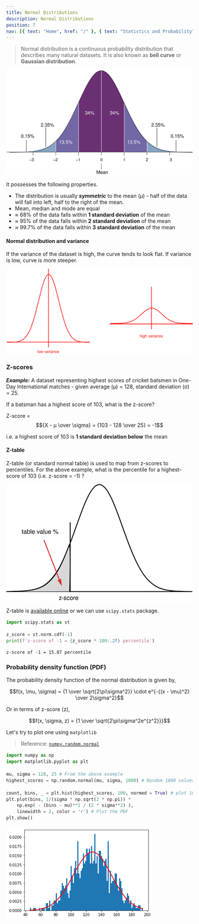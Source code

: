 ```yaml
---
title: Normal Distributions
description: Normal Distributions
position: 7
nav: [{ text: "Home", href: "/" }, { text: "Statistics and Probability", href: "/stats" }, { text: "Normal Distributions", disabled: true}]
---
```


> Normal distribution is a continuous probability distribution that describes many natural datasets. It is also known as **bell curve** or **Gaussian distribution**. 

![Normal distribution curve](/stats/normal-distribution.svg)

It possesses the following properties.

* The distribution is usually ***symmetric*** to the mean (μ) - half of the data will fall into left, half to the right of the mean.
* Mean, median and mode are equal
* ≈ 68% of the data falls within **1 standard deviation** of the mean
* ≈ 95% of the data falls within **2 standard deviation** of the mean
* ≈ 99.7% of the data falls within **3 standard deviation** of the mean

#### Normal distribution and variance

If the variance of the dataset is high, the curve tends to look flat. If variance is low, curve is more steeper.

![Normal distribution variance](/stats/normal-distribution-variance.svg)

### Z-scores

***Example:*** A dataset representing highest scores of cricket batsmen in One-Day International matches - given average (μ) = 128, standard deviation (σ) = 25.

If a batsman has a highest score of 103, what is the z-score?

Z-score = $${X - μ \over \sigma} = {103 - 128 \over 25} = -1$$

i.e. a highest score of 103 is **1 standard deviation below** the mean

#### Z-table

Z-table (or standard normal table) is used to map from z-scores to percentiles. For the above example, what is the percentile for a highest-score of 103 (i.e. z-score = -1) ?

![Z-score curve](/stats/z-score-curve.svg)

Z-table is [available online](http://www.z-table.com/) or we can use `scipy.stats` package.

```python
import scipy.stats as st

z_score = st.norm.cdf(-1)
print(f'z-score of -1 = {z_score * 100:.2f} percentile')
```
```
z-score of -1 = 15.87 percentile
```

### Probability density function (PDF)

The probability density function of the normal distribution is given by,

$$f(x, \mu, \sigma) = {1 \over \sqrt{2\pi\sigma^2}} \cdot e^{-{(x - \mu)^2} \over 2\sigma^2}$$

Or in terms of z-score (z),

$$f(x, \sigma, z) = {1 \over \sqrt{2\pi\sigma^2e^{z^2}}}$$

Let's try to plot one using `matplotlib` 

> Reference: [`numpy.random.normal`](https://docs.scipy.org/doc/numpy-1.14.0/reference/generated/numpy.random.normal.html)

```python
import numpy as np
import matplotlib.pyplot as plt

mu, sigma = 128, 25 # From the above example
highest_scores = np.random.normal(mu, sigma, 1000) # Random 1000 values

count, bins, _ = plt.hist(highest_scores, 100, normed = True) # plot 100 points
plt.plot(bins, 1/(sigma * np.sqrt(2 * np.pi)) *
    np.exp( - (bins - mu)**2 / (2 * sigma**2) ),
    linewidth = 2, color = 'r') # Plot the PDF
plt.show()
```
![Normal distribution function](/stats/normal-distribution-function.png)